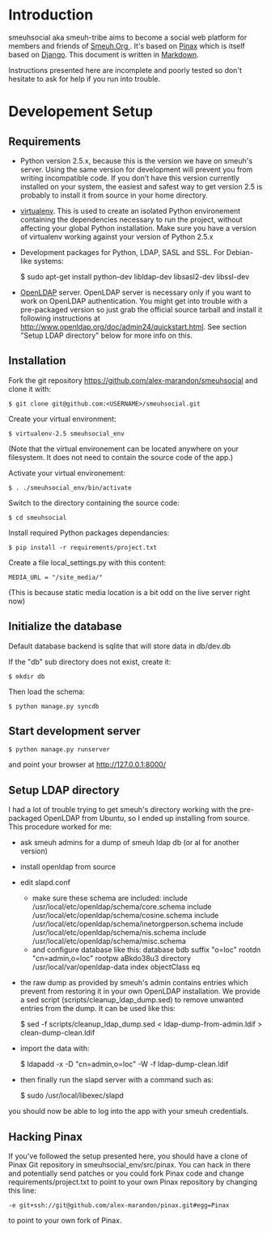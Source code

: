 Introduction
============

smeuhsocial aka smeuh-tribe aims to become a social web platform for
members and friends of [Smeuh.Org ](http://smeuh.org).  It's based on
[Pinax](http://pinaxproject.com) which is itself based on
[Django](http://djangoproject.com).  This document is written in
[Markdown](http://daringfireball.net/projects/markdown/syntax).

Instructions presented here are incomplete and poorly tested so don't hesitate to
ask for help if you run into trouble.


Developement Setup
==================


Requirements
------------

 - Python version 2.5.x, because this is the version we have on smeuh's server.
   Using the same version for development will prevent you from writing
   incompatible code. If you don't have this version currently installed on
   your system, the easiest and safest way to get version 2.5 is probably to
   install it from source in your home directory.
 - [virtualenv](http://pypi.python.org/pypi/virtualenv). This is used to create
   an isolated Python environement containing the dependencies necessary to run
   the project, without affecting your global Python installation. Make sure you
   have a version of virtualenv working against your version of Python 2.5.x
 - Development packages for Python, LDAP, SASL and SSL. For Debian-like systems:

    $ sudo apt-get install python-dev libldap-dev libsasl2-dev libssl-dev

 - [OpenLDAP](http://www.openldap.org/) server. OpenLDAP server is necessary
   only if you want to work on OpenLDAP authentication. You might get into
   trouble with a pre-packaged version so just grab the official source tarball
   and install it following instructions at
   <http://www.openldap.org/doc/admin24/quickstart.html>. See section "Setup
   LDAP directory" below for more info on this.



Installation
------------

Fork the git repository https://github.com/alex-marandon/smeuhsocial and clone
it with:

    $ git clone git@github.com:<USERNAME>/smeuhsocial.git

Create your virtual environment:

    $ virtualenv-2.5 smeuhsocial_env

(Note that the virtual environement can be located anywhere on your filesystem.
It does not need to contain the source code of the app.)

Activate your virtual environement:

    $ . ./smeuhsocial_env/bin/activate

Switch to the directory containing the source code:

    $ cd smeuhsocial

Install required Python packages dependancies:

    $ pip install -r requirements/project.txt

Create a file local_settings.py with this content:

    MEDIA_URL = "/site_media/"

(This is because static media location is a bit odd on the live server right now)


Initialize the database
-----------------------

Default database backend is sqlite that will store data in db/dev.db

If the "db" sub directory does not exist, create it:

    $ mkdir db

Then load the schema:

    $ python manage.py syncdb


Start development server
------------------------

    $ python manage.py runserver

and point your browser at <http://127.0.0.1:8000/>


Setup LDAP directory
--------------------

I had a lot of trouble trying to get smeuh's directory working with the
pre-packaged OpenLDAP from Ubuntu, so I ended up installing from source.  This
procedure worked for me:

* ask smeuh admins for a dump of smeuh ldap db (or al for another version)
* install openldap from source
* edit slapd.conf
  - make sure these schema are included:
        include     /usr/local/etc/openldap/schema/core.schema
        include     /usr/local/etc/openldap/schema/cosine.schema
        include     /usr/local/etc/openldap/schema/inetorgperson.schema
        include     /usr/local/etc/openldap/schema/nis.schema
        include     /usr/local/etc/openldap/schema/misc.schema
  - and configure database like this:
        database    bdb
        suffix      "o=loc"
        rootdn      "cn=admin,o=loc"
        rootpw      aBkdo38u3
        directory   /usr/local/var/openldap-data
        index   objectClass eq
* the raw dump as provided by smeuh's admin contains entries which prevent from
  restoring it in your own OpenLDAP installation. We provide a sed script
  (scripts/cleanup_ldap_dump.sed) to remove unwanted entries from the dump. It
  can be used like this:

    $ sed -f scripts/cleanup_ldap_dump.sed < ldap-dump-from-admin.ldif > clean-dump-clean.ldif

* import the data with:

    $ ldapadd -x -D "cn=admin,o=loc" -W -f ldap-dump-clean.ldif

* then finally run the slapd server with a command such as:

    $ sudo /usr/local/libexec/slapd

you should now be able to log into the app with your smeuh credentials.


Hacking Pinax
-------------

If you've followed the setup presented here, you should have a clone of Pinax
Git repository in smeuhsocial_env/src/pinax. You can hack in there and
potentially send patches or you could fork Pinax code and change
requirements/project.txt to point to your own Pinax repository by changing this
line:

    -e git+ssh://git@github.com/alex-marandon/pinax.git#egg=Pinax

to point to your own fork of Pinax.
